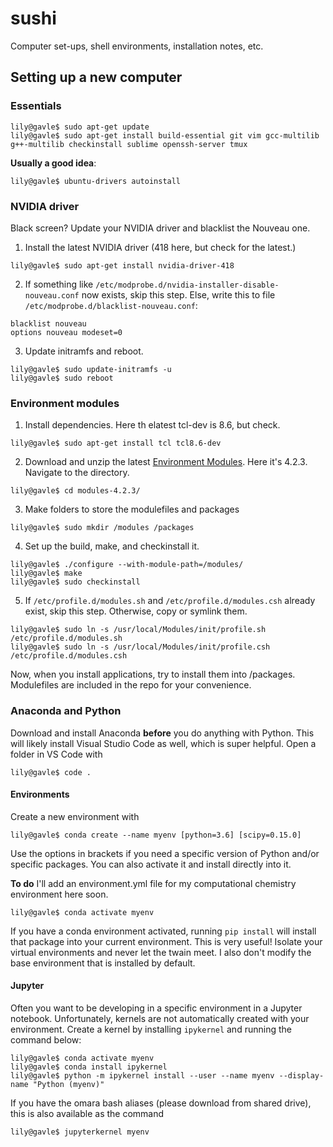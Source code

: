 # sushi
Computer set-ups, shell environments, installation notes, etc.

## Setting up a new computer

### Essentials

```console
lily@gavle$ sudo apt-get update
lily@gavle$ sudo apt-get install build-essential git vim gcc-multilib g++-multilib checkinstall sublime openssh-server tmux
```

**Usually a good idea**:
```console
lily@gavle$ ubuntu-drivers autoinstall
```

### NVIDIA driver

Black screen? Update your NVIDIA driver and blacklist the Nouveau one.

1. Install the latest NVIDIA driver (418 here, but check for the latest.)

```console
lily@gavle$ sudo apt-get install nvidia-driver-418
```

2. If something like `/etc/modprobe.d/nvidia-installer-disable-nouveau.conf` now exists, skip this step. Else, write this to file `/etc/modprobe.d/blacklist-nouveau.conf`:

```console
blacklist nouveau
options nouveau modeset=0
```

3. Update initramfs and reboot.

```console
lily@gavle$ sudo update-initramfs -u
lily@gavle$ sudo reboot
```

### Environment modules
1. Install dependencies. Here th elatest tcl-dev is 8.6, but check.
```console
lily@gavle$ sudo apt-get install tcl tcl8.6-dev
```

2. Download and unzip the latest [Environment Modules](http://modules.sourceforge.net/). Here it's 4.2.3. Navigate to the directory.
```console
lily@gavle$ cd modules-4.2.3/
```

3. Make folders to store the modulefiles and packages
```console
lily@gavle$ sudo mkdir /modules /packages
```

4. Set up the build, make, and checkinstall it.
```console
lily@gavle$ ./configure --with-module-path=/modules/
lily@gavle$ make
lily@gavle$ sudo checkinstall
```
5. If `/etc/profile.d/modules.sh` and `/etc/profile.d/modules.csh` already exist, skip this step. Otherwise, copy or symlink them.
```console
lily@gavle$ sudo ln -s /usr/local/Modules/init/profile.sh /etc/profile.d/modules.sh
lily@gavle$ sudo ln -s /usr/local/Modules/init/profile.csh /etc/profile.d/modules.csh
```
Now, when you install applications, try to install them into /packages. Modulefiles are included in the repo for your convenience.

### Anaconda and Python
Download and install Anaconda **before** you do anything with Python. This will likely install Visual Studio Code as well, which is super helpful. Open a folder in VS Code with

```console
lily@gavle$ code .
```

#### Environments
Create a new environment with 
```console
lily@gavle$ conda create --name myenv [python=3.6] [scipy=0.15.0]
```
Use the options in brackets if you need a specific version of Python and/or specific packages. You can also activate it and install directly into it.

**To do**
I'll add an environment.yml file for my computational chemistry environment here soon.

```console
lily@gavle$ conda activate myenv
```

If you have a conda environment activated, running `pip install` will install that package into your current environment. This is very useful! Isolate your virtual environments and never let the twain meet. I also don't modify the base environment that is installed by default.

#### Jupyter
Often you want to be developing in a specific environment in a Jupyter notebook. Unfortunately, kernels are not automatically created with your environment. Create a kernel by installing `ipykernel` and running the command below:

```console
lily@gavle$ conda activate myenv
lily@gavle$ conda install ipykernel
lily@gavle$ python -m ipykernel install --user --name myenv --display-name "Python (myenv)"
```
If you have the omara bash aliases (please download from shared drive), this is also available as the command
```console
lily@gavle$ jupyterkernel myenv
```
